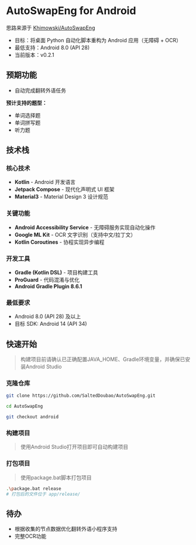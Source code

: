 # AutoSwapEng for Android

思路来源于 [Khimowski/AutoSwapEng](https://github.com/Khimowski/AutoSwapEng)

- 目标：将桌面 Python 自动化脚本重构为 Android 应用（无障碍 + OCR）
- 最低支持：Android 8.0 (API 28)
- 当前版本：v0.2.1

## 预期功能
- 自动完成翻转外语任务

**预计支持的题型：**
- 单词选择题
- 单词拼写题
- 听力题

## 技术栈

### 核心技术
- **Kotlin** - Android 开发语言
- **Jetpack Compose** - 现代化声明式 UI 框架
- **Material3** - Material Design 3 设计规范

### 关键功能
- **Android Accessibility Service** - 无障碍服务实现自动化操作
- **Google ML Kit** - OCR 文字识别（支持中文/拉丁文）
- **Kotlin Coroutines** - 协程实现异步编程

### 开发工具
- **Gradle (Kotlin DSL)** - 项目构建工具
- **ProGuard** - 代码混淆与优化
- **Android Gradle Plugin 8.6.1**

### 最低要求
- Android 8.0 (API 28) 及以上
- 目标 SDK: Android 14 (API 34)

## 快速开始
> 构建项目前请确认已正确配置JAVA_HOME、Gradle环境变量，并确保已安装Android Studio

### 克隆仓库
```bash
git clone https://github.com/SaltedDoubao/AutoSwapEng.git
```
```bash
cd AutoSwapEng
```
```bash
git checkout android
```

### 构建项目
> 使用Android Studio打开项目即可自动构建项目

### 打包项目
> 使用package.bat脚本打包项目
```bash
.\package.bat release
# 打包后的文件位于 app/release/
```

## 待办
- 根据收集的节点数据优化翻转外语小程序支持
- 完整OCR功能
